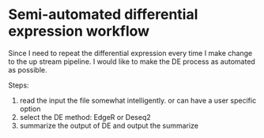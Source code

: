# Semi-automated differential expression workflow
Since I need to repeat the differential expression every time I make change to the up stream pipeline. I would like to make the DE process as automated as possible.

Steps:
1. read the input the file somewhat intelligently. or can have a user specific option
2. select the DE method: EdgeR or Deseq2
3. summarize the output of DE and output the summarize
